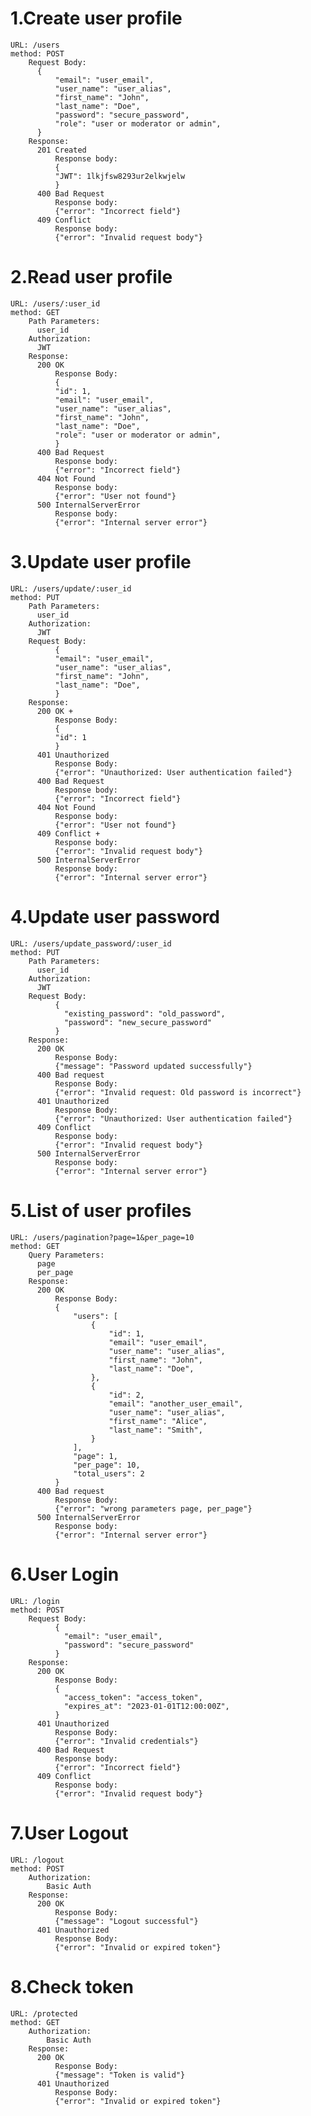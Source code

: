 # 1.Create user profile
    URL: /users
    method: POST
        Request Body:
          {
              "email": "user_email",
              "user_name": "user_alias",
              "first_name": "John",
              "last_name": "Doe",
              "password": "secure_password",
              "role": "user or moderator or admin",
          }
        Response:
          201 Created
              Response body:
              {
              "JWT": 1lkjfsw8293ur2elkwjelw
              }
          400 Bad Request
              Response body:
              {"error": "Incorrect field"}
          409 Conflict
              Response body:
              {"error": "Invalid request body"}
# 2.Read user profile 
    URL: /users/:user_id
    method: GET
        Path Parameters:
          user_id
        Authorization:
          JWT
        Response:
          200 OK
              Response Body:
              {
              "id": 1,
              "email": "user_email",
              "user_name": "user_alias",
              "first_name": "John",
              "last_name": "Doe",
              "role": "user or moderator or admin",
              }
          400 Bad Request
              Response body:
              {"error": "Incorrect field"}
          404 Not Found
              Response body:
              {"error": "User not found"}
          500 InternalServerError
              Response body:
              {"error": "Internal server error"}
# 3.Update user profile
    URL: /users/update/:user_id
    method: PUT
        Path Parameters:
          user_id
        Authorization:
          JWT
        Request Body:
              {
              "email": "user_email",
              "user_name": "user_alias",
              "first_name": "John",
              "last_name": "Doe",
              }
        Response:
          200 OK +
              Response Body:
              {
              "id": 1
              }
          401 Unauthorized
              Response Body:
              {"error": "Unauthorized: User authentication failed"}
          400 Bad Request 
              Response body:
              {"error": "Incorrect field"}
          404 Not Found
              Response body:
              {"error": "User not found"}
          409 Conflict +
              Response body:
              {"error": "Invalid request body"}
          500 InternalServerError
              Response body:
              {"error": "Internal server error"}
# 4.Update user password
    URL: /users/update_password/:user_id
    method: PUT
        Path Parameters:
          user_id
        Authorization:
          JWT
        Request Body:
              { 
                "existing_password": "old_password",
                "password": "new_secure_password"
              }
        Response:
          200 OK
              Response Body:
              {"message": "Password updated successfully"}
          400 Bad request
              Response Body:
              {"error": "Invalid request: Old password is incorrect"}
          401 Unauthorized
              Response Body:
              {"error": "Unauthorized: User authentication failed"}
          409 Conflict
              Response body:
              {"error": "Invalid request body"}
          500 InternalServerError
              Response body:
              {"error": "Internal server error"}
# 5.List of user profiles
    URL: /users/pagination?page=1&per_page=10
    method: GET
        Query Parameters:
          page
          per_page
        Response:
          200 OK
              Response Body:
              {
                  "users": [
                      {
                          "id": 1,
                          "email": "user_email",
                          "user_name": "user_alias",
                          "first_name": "John",
                          "last_name": "Doe",
                      },
                      {
                          "id": 2,
                          "email": "another_user_email",
                          "user_name": "user_alias",
                          "first_name": "Alice",
                          "last_name": "Smith",
                      }
                  ],
                  "page": 1,
                  "per_page": 10,
                  "total_users": 2
              }
          400 Bad request
              Response Body:
              {"error": "wrong parameters page, per_page"}
          500 InternalServerError
              Response body:
              {"error": "Internal server error"}
# 6.User Login
    URL: /login
    method: POST
        Request Body:
              {
                "email": "user_email",
                "password": "secure_password"
              }
        Response:
          200 OK
              Response Body:
              {
                "access_token": "access_token",
                "expires_at": "2023-01-01T12:00:00Z",
              }
          401 Unauthorized
              Response Body:
              {"error": "Invalid credentials"}
          400 Bad Request
              Response body:
              {"error": "Incorrect field"}
          409 Conflict 
              Response body:
              {"error": "Invalid request body"}
# 7.User Logout
    URL: /logout
    method: POST
        Authorization:
            Basic Auth
        Response:
          200 OK
              Response Body:
              {"message": "Logout successful"}
          401 Unauthorized
              Response Body:
              {"error": "Invalid or expired token"}
# 8.Check token
    URL: /protected
    method: GET
        Authorization:
            Basic Auth
        Response:
          200 OK
              Response Body:
              {"message": "Token is valid"}
          401 Unauthorized
              Response Body:
              {"error": "Invalid or expired token"}